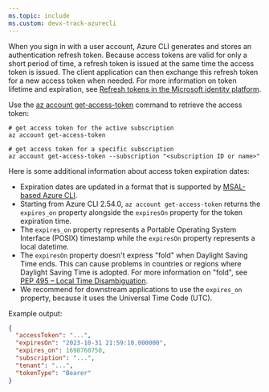 ```yaml
---
ms.topic: include
ms.custom: devx-track-azurecli
---
```


When you sign in with a user account, Azure CLI generates and stores an authentication refresh token. Because access tokens are valid for only a short period of time, a refresh token is issued at the same time the access token is issued. The client application can then exchange this refresh token for a new access token when needed. For more information on token lifetime and expiration, see [Refresh tokens in the Microsoft identity platform](/azure/active-directory/develop/refresh-tokens).

Use the [az account get-access-token](/cli/azure/account#az-account-get-access-token) command to retrieve the access token: 

```azurecli
# get access token for the active subscription
az account get-access-token

# get access token for a specific subscription
az account get-access-token --subscription "<subscription ID or name>"
```

Here is some additional information about access token expiration dates:

* Expiration dates are updated in a format that is supported by [MSAL-based Azure CLI](../msal-based-azure-cli.md).
* Starting from Azure CLI 2.54.0, `az account get-access-token` returns the `expires_on` property alongside the `expiresOn` property for the token expiration time.
* The `expires_on` property represents a Portable Operating System Interface (POSIX) timestamp while the `expiresOn` property represents a local datetime.
* The `expiresOn` property doesn't express "fold" when Daylight Saving Time ends. This can cause problems in countries or regions where Daylight Saving Time is adopted. For more information on "fold", see [PEP 495 – Local Time Disambiguation](https://peps.python.org/pep-0495/).
* We recommend for downstream applications to use the `expires_on` property, because it uses the Universal Time Code (UTC). 

Example output:

```json
{
  "accessToken": "...",
  "expiresOn": "2023-10-31 21:59:10.000000",
  "expires_on": 1698760750,
  "subscription": "...",
  "tenant": "...",
  "tokenType": "Bearer"
}
```
